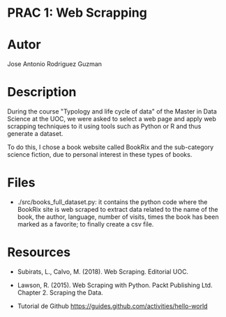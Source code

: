 # PRAC 1: Web Scrapping

# Autor
Jose Antonio Rodriguez Guzman

# Description
During the course "Typology and life cycle of data" of the Master in Data Science at the UOC, we were asked to select a web page and apply web scrapping techniques to it using tools such as Python or R and thus generate a dataset.

To do this, I chose a book website called BookRix and the sub-category science fiction, due to personal interest in these types of books.  

# Files
- ./src/books_full_dataset.py: it contains the python code where the BookRix site is web scraped to extract data related to the name of the book, the author, language, number of visits, times the book has been marked as a favorite; to finally create a csv file. 

# Resources
- Subirats, L., Calvo, M. (2018). Web Scraping. Editorial UOC.

- Lawson, R. (2015). Web Scraping with Python. Packt Publishing Ltd. Chapter 2. Scraping the Data.

- Tutorial de Github https://guides.github.com/activities/hello-world
